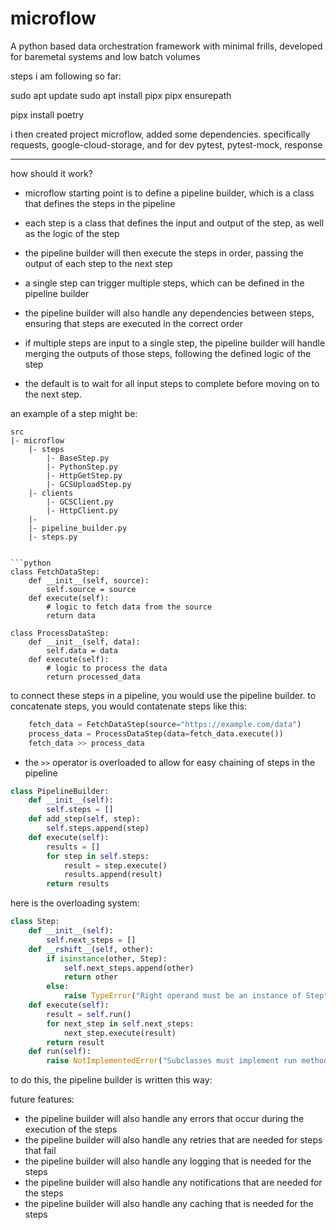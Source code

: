 # microflow
A python based data orchestration framework with minimal frills, developed for baremetal systems and low batch volumes


steps i am following so far:

sudo apt update
sudo apt install pipx
pipx ensurepath

pipx install poetry

i then created project microflow, added some dependencies. specifically requests, google-cloud-storage,
and for dev pytest, pytest-mock, response 



---

how should it work?


- microflow starting point is to define a pipeline builder, which is a class that defines the steps in the pipeline
- each step is a class that defines the input and output of the step, as well as the logic of the step
- the pipeline builder will then execute the steps in order, passing the output of each step to the next step

- a single step can trigger multiple steps, which can be defined in the pipeline builder
- the pipeline builder will also handle any dependencies between steps, ensuring that steps are executed in the correct order
- if multiple steps are input to a single step, the pipeline builder will handle merging the outputs of those steps, following the defined logic of the step
- the default is to wait for all input steps to complete before moving on to the next step. 

an example of a step might be:

```
src
|- microflow
    |- steps
        |- BaseStep.py
        |- PythonStep.py
        |- HttpGetStep.py
        |- GCSUploadStep.py
    |- clients
        |- GCSClient.py
        |- HttpClient.py
    |- 
    |- pipeline_builder.py
    |- steps.py
```

```

```python
class FetchDataStep:
    def __init__(self, source):
        self.source = source
    def execute(self):
        # logic to fetch data from the source
        return data

class ProcessDataStep:
    def __init__(self, data):
        self.data = data
    def execute(self):
        # logic to process the data
        return processed_data
```

to connect these steps in a pipeline, you would use the pipeline builder. to concatenate steps, you would contatenate steps like this:

```python
    fetch_data = FetchDataStep(source="https://example.com/data")
    process_data = ProcessDataStep(data=fetch_data.execute())
    fetch_data >> process_data
```
- the `>>` operator is overloaded to allow for easy chaining of steps in the pipeline

```python
class PipelineBuilder:
    def __init__(self):
        self.steps = []
    def add_step(self, step):
        self.steps.append(step)
    def execute(self):
        results = []
        for step in self.steps:
            result = step.execute()
            results.append(result)
        return results
```

here is the overloading system:
```python
class Step:
    def __init__(self):
        self.next_steps = []
    def __rshift__(self, other):
        if isinstance(other, Step):
            self.next_steps.append(other)
            return other
        else:
            raise TypeError("Right operand must be an instance of Step")
    def execute(self):
        result = self.run()
        for next_step in self.next_steps:
            next_step.execute(result)
        return result
    def run(self):
        raise NotImplementedError("Subclasses must implement run method")
```



to do this, the pipeline builder is written this way:


future features:
- the pipeline builder will also handle any errors that occur during the execution of the steps
- the pipeline builder will also handle any retries that are needed for steps that fail
- the pipeline builder will also handle any logging that is needed for the steps
- the pipeline builder will also handle any notifications that are needed for the steps
- the pipeline builder will also handle any caching that is needed for the steps